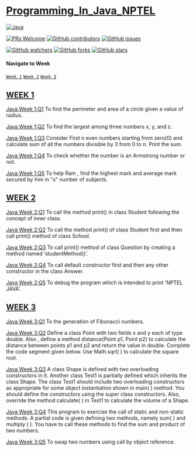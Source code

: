 # [Programming_In_Java_NPTEL](https://github.com/kshitiz2001/Programming_In_Java_NPTEL)

[![Java](https://img.shields.io/badge/Java-8-orange)](https://openjdk.java.net/projects/jdk8u/)

[![PRs Welcome](https://img.shields.io/badge/PRs-welcome-brightgreen.svg)](https://github.com/kshitiz2001/Programming_In_Java_NPTEL/pulls)
[![GitHub contributors](https://img.shields.io/github/contributors/kshitiz2001/Programming_In_Java_NPTEL.svg)](https://GitHub.com/kshitiz2001/Programming_In_Java_NPTEL/graphs/contributors/)
[![GitHub issues](https://img.shields.io/github/issues/kshitiz2001/Programming_In_Java_NPTEL.svg)](https://github.com/kshitiz2001/Programming_In_Java_NPTEL/issues)

[![GitHub watchers](https://img.shields.io/github/watchers/kshitiz2001/Programming_In_Java_NPTEL.svg?style=social&label=Watch&maxAge=2592000)](https://GitHub.com/kshitiz2001/Programming_In_Java_NPTEL/watchers/)
[![GitHub forks](https://img.shields.io/github/forks/kshitiz2001/Programming_In_Java_NPTEL.svg?style=social&label=Fork&maxAge=2592000)](https://GitHub.com/kshitiz2001/Programming_In_Java_NPTEL/network/)
[![GitHub stars](https://img.shields.io/github/stars/kshitiz2001/Programming_In_Java_NPTEL.svg?style=social&label=Star&maxAge=2592000)](https://GitHub.com/kshitiz2001/Programming_In_Java_NPTEL/stargazers/)


#### Navigate to Week 

<a href="#w1"> `Week 1`</a>
<a href="#w2"> `Week 2`</a>
<a href="#w3"> `Week 3`</a>



## [WEEK 1](https://github.com/kshitiz2001/Programming_In_Java_NPTEL/tree/main/Week%201)<span id="w1"></span>
  [Java Week 1:Q1](https://github.com/kshitiz2001/Programming_In_Java_NPTEL/blob/main/Week%201/Exercise1_1.java) To find the perimeter and area of a circle given a value of radius.

  [Java Week 1:Q2](https://github.com/kshitiz2001/Programming_In_Java_NPTEL/blob/main/Week%201/Exercise1_2.java) To find the largest among three numbers x, y, and z.

  [Java Week 1:Q3](https://github.com/kshitiz2001/Programming_In_Java_NPTEL/blob/main/Week%201/Exercise1_3.java) Consider First n even numbers starting from zero(0) and calculate sum of  all the numbers divisible by 3 from 0 to n. Print the sum.

  [Java Week 1:Q4](https://github.com/kshitiz2001/Programming_In_Java_NPTEL/blob/main/Week%201/Exercise1_4.java) To check whether the number is an Armstrong number or not.

  [Java Week 1:Q5](https://github.com/kshitiz2001/Programming_In_Java_NPTEL/blob/main/Week%201/Exercise1_5.java) To help Ram , find the highest mark and average mark secured by him in "s" number of subjects.

## [WEEK 2](https://github.com/kshitiz2001/Programming_In_Java_NPTEL/tree/main/Week%202)<span id="w2"></span>

  [Java Week 2:Q1](https://github.com/kshitiz2001/Programming_In_Java_NPTEL/blob/main/Week%202/Exercise2_1.java) To call the method  print() in class Student following the concept of inner class.

   [Java Week 2:Q2](https://github.com/kshitiz2001/Programming_In_Java_NPTEL/blob/main/Week%202/Exercise2_2.java) To call the method  print() of class Student first and then call print() method of class School.

  [Java Week 2:Q3](https://github.com/kshitiz2001/Programming_In_Java_NPTEL/blob/main/Week%202/Exercise2_3.java) To call print() method of class Question by creating a method named ‘studentMethod()’.

  [Java Week 2:Q4](https://github.com/kshitiz2001/Programming_In_Java_NPTEL/blob/main/Week%202/Exercise2_4.java) To call default constructor first and then any other constructor in the class Answer.

  [Java Week 2:Q5](https://github.com/kshitiz2001/Programming_In_Java_NPTEL/blob/main/Week%202/Exercise2_5.java) To debug the program which is intended to print 'NPTEL JAVA'.
  
  ## [WEEK 3](https://github.com/kshitiz2001/Programming_In_Java_NPTEL/tree/main/Week%203)<span id="w3"></span>

  [Java Week 3:Q1](https://github.com/kshitiz2001/Programming_In_Java_NPTEL/blob/main/Week%203/Exercise3_1.java) To the generation of Fibonacci numbers.

  [Java Week 3:Q2](https://github.com/kshitiz2001/Programming_In_Java_NPTEL/blob/main/Week%203/Exercise3_2.java) Define a class Point with two fields x and y each of type double. Also , define a method distance(Point p1, Point p2) to calculate the distance between points p1 and p2 and return the value in double. Complete the code segment given below. Use Math.sqrt( ) to calculate the square root.

  [Java Week 3:Q3](https://github.com/kshitiz2001/Programming_In_Java_NPTEL/blob/main/Week%203/Exercise3_3.java) A class Shape is defined with two overloading constructors in it. Another class Test1 is partially defined which inherits the class Shape. The class Test1 should include two overloading constructors as appropriate for some object instantiation shown in main( ) method. You should define the constructors using the super class constructors. Also, override the method calculate( ) in Test1 to calculate the volume of a Shape.

  [Java Week 3:Q4](https://github.com/kshitiz2001/Programming_In_Java_NPTEL/blob/main/Week%203/Exercise3_4.java) This program to exercise the call of static and non-static methods. A partial code is given defining two methods, namely sum( ) and multiply ( ). You have to call these methods to find the sum and product of two numbers.

  [Java Week 3:Q5](https://github.com/kshitiz2001/Programming_In_Java_NPTEL/blob/main/Week%203/Exercise3_4.java) To swap two numbers using call by object reference.
